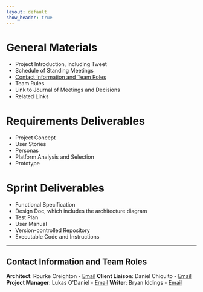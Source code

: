 ```yaml
---
layout: default
show_header: true
---
```


# General Materials
 - Project Introduction, including Tweet
 - Schedule of Standing Meetings
 - [Contact Information and Team Roles](#contact-information-and-team-roles)
 - Team Rules
 - Link to Journal of Meetings and Decisions
 - Related Links

# Requirements Deliverables
 - Project Concept
 - User Stories
 - Personas
 - Platform Analysis and Selection
 - Prototype

# Sprint Deliverables
 - Functional Specification
 - Design Doc, which includes the architecture diagram
 - Test Plan
 - User Manual
 - Version-controlled Repository
 - Executable Code and Instructions
 
 ---
 
 ## Contact Information and Team Roles
 
  **Architect**: Rourke Creighton - [Email](racreigh@live.unc.edu)
  **Client Liaison**: Daniel Chiquito - [Email](daniel.chiquito@gmail.com)
  **Project Manager**: Lukas O'Daniel - [Email](mailto:odani@live.unc.edu)
  **Writer**: Bryan Iddings - [Email](mailto:iddings@cs.unc.edu)
  